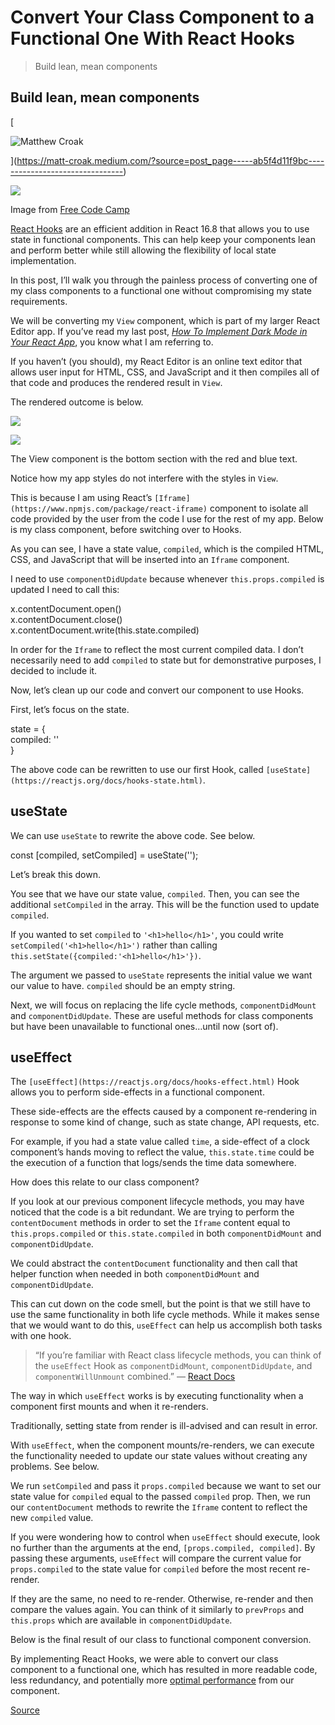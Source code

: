 # Convert Your Class Component to a Functional One With React Hooks

> Build lean, mean components

## Build lean, mean components

[

![Matthew Croak](https://miro.medium.com/fit/c/96/96/1*HLHRHqE91C1dj5jm1GYO3A@2x.jpeg)

](https://matt-croak.medium.com/?source=post_page-----ab5f4d11f9bc--------------------------------)

![](https://miro.medium.com/max/3158/1*htAZPYyhEjkTJ1pmag13IQ.png)

Image from [Free Code Camp](https://cdn-media-1.freecodecamp.org/images/1*0MgGEfZfLO91g1Oa2h3ebQ@2x.png)

[React Hooks](https://reactjs.org/docs/hooks-intro.html) are an efficient addition in React 16.8 that allows you to use state in functional components. This can help keep your components lean and perform better while still allowing the flexibility of local state implementation.

In this post, I’ll walk you through the painless process of converting one of my class components to a functional one without compromising my state requirements.

We will be converting my `View` component, which is part of my larger React Editor app. If you’ve read my last post, [_How To Implement Dark Mode in Your React App_](https://medium.com/better-programming/how-to-implement-dark-mode-in-your-react-app-63c1a0c5e337), you know what I am referring to.

If you haven’t (you should), my React Editor is an online text editor that allows user input for HTML, CSS, and JavaScript and it then compiles all of that code and produces the rendered result in `View`.

The rendered outcome is below.

![](https://miro.medium.com/max/60/1*tI0C2-1nq9sh40dxal_83A.png?q=20)

![](https://miro.medium.com/max/5628/1*tI0C2-1nq9sh40dxal_83A.png)

The View component is the bottom section with the red and blue text.

Notice how my app styles do not interfere with the styles in `View`.

This is because I am using React’s `[Iframe](https://www.npmjs.com/package/react-iframe)` component to isolate all code provided by the user from the code I use for the rest of my app. Below is my class component, before switching over to Hooks.

As you can see, I have a state value, `compiled`, which is the compiled HTML, CSS, and JavaScript that will be inserted into an `Iframe` component.

I need to use `componentDidUpdate` because whenever `this.props.compiled` is updated I need to call this:

x.contentDocument.open()  
x.contentDocument.close()  
x.contentDocument.write(this.state.compiled)

In order for the `Iframe` to reflect the most current compiled data. I don’t necessarily need to add `compiled` to state but for demonstrative purposes, I decided to include it.

Now, let’s clean up our code and convert our component to use Hooks.

First, let’s focus on the state.

state = {  
 compiled: ''  
}

The above code can be rewritten to use our first Hook, called `[useState](https://reactjs.org/docs/hooks-state.html)`.

## useState

We can use `useState` to rewrite the above code. See below.

const \[compiled, setCompiled\] = useState('');

Let’s break this down.

You see that we have our state value, `compiled`. Then, you can see the additional `setCompiled` in the array. This will be the function used to update `compiled`.

If you wanted to set `compiled` to `'<h1>hello</h1>'`, you could write `setCompiled('<h1>hello</h1>')` rather than calling `this.setState({compiled:'<h1>hello</h1>'})`.

The argument we passed to `useState` represents the initial value we want our value to have. `compiled` should be an empty string.

Next, we will focus on replacing the life cycle methods, `componentDidMount` and `componentDidUpdate`. These are useful methods for class components but have been unavailable to functional ones…until now (sort of).

## useEffect

The `[useEffect](https://reactjs.org/docs/hooks-effect.html)` Hook allows you to perform side-effects in a functional component.

These side-effects are the effects caused by a component re-rendering in response to some kind of change, such as state change, API requests, etc.

For example, if you had a state value called `time`, a side-effect of a clock component’s hands moving to reflect the value, `this.state.time` could be the execution of a function that logs/sends the time data somewhere.

How does this relate to our class component?

If you look at our previous component lifecycle methods, you may have noticed that the code is a bit redundant. We are trying to perform the `contentDocument` methods in order to set the `Iframe` content equal to `this.props.compiled` or `this.state.compiled` in both `componentDidMount` and `componentDidUpdate`.

We could abstract the `contentDocument` functionality and then call that helper function when needed in both `componentDidMount` and `componentDidUpdate`.

This can cut down on the code smell, but the point is that we still have to use the same functionality in both life cycle methods. While it makes sense that we would want to do this, `useEffect` can help us accomplish both tasks with one hook.

> “If you’re familiar with React class lifecycle methods, you can think of the `useEffect` Hook as `componentDidMount`, `componentDidUpdate`, and `componentWillUnmount` combined.” — [React Docs](https://reactjs.org/docs/hooks-effect.html)

The way in which `useEffect` works is by executing functionality when a component first mounts and when it re-renders.

Traditionally, setting state from render is ill-advised and can result in error.

With `useEffect`, when the component mounts/re-renders, we can execute the functionality needed to update our state values without creating any problems. See below.

We run `setCompiled` and pass it `props.compiled` because we want to set our state value for `compiled` equal to the passed `compiled` prop. Then, we run our `contentDocument` methods to rewrite the `Iframe` content to reflect the new `compiled` value.

If you were wondering how to control when `useEffect` should execute, look no further than the arguments at the end, `[props.compiled, compiled]`. By passing these arguments, `useEffect` will compare the current value for `props.compiled` to the state value for `compiled` before the most recent re-render.

If they are the same, no need to re-render. Otherwise, re-render and then compare the values again. You can think of it similarly to `prevProps` and `this.props` which are available in `componentDidUpdate`.

Below is the final result of our class to functional component conversion.

By implementing React Hooks, we were able to convert our class component to a functional one, which has resulted in more readable code, less redundancy, and potentially more [optimal performance](https://medium.com/better-programming/rundown-of-the-most-important-react-hooks-5c9ec4cac5a2) from our component.

[Source](https://betterprogramming.pub/convert-your-class-component-to-a-functional-one-with-react-hooks-ab5f4d11f9bc)
